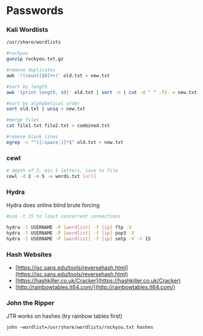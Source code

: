 # Passwords

### Kali Wordlists

```bash
/usr/share/wordlists

#rockyou
gunzip rockyou.txt.gz

#remove duplicates
​awk '!(count[$0]++)' old.txt > new.txt

#sort by length
awk '{print length, $0}' old.txt | sort -n | cut -d " " -f2- > new.txt

#sort by alphabetical order
sort old.txt | uniq > new.txt

#merge files
cat file1.txt file2.txt > combined.txt

#remove blank lines
egrep -v "^[[:space:]]*$" old.txt > new.txt
```

### cewl

```bash
# depth of 2, min 5 letters, save to file
cewl -d 2 -m 5 -w words.txt [url]
```

### Hydra

Hydra does online blind brute forcing

```bash
#use -t 15 to limit concurrent connections

hydra -l USERNAME -P [wordlist] -f [ip] ftp -V
hydra -l USERNAME -P [wordlist] -f [ip] pop3 -V
hydra -l USERNAME -P [wordlist] -f [ip] smtp -V -t 15
```

### Hash Websites

* [https://isc.sans.edu/tools/reversehash.html](https://isc.sans.edu/tools/reversehash.html)
* [https://hashkiller.co.uk/Cracker](https://hashkiller.co.uk/Cracker)
* [http://rainbowtables.it64.com/](http://rainbowtables.it64.com/)

### John the Ripper

JTR works on hashes \(try rainbow tables first\)

```bash
john –wordlist=/usr/share/wordlists/rockyou.txt hashes
```



